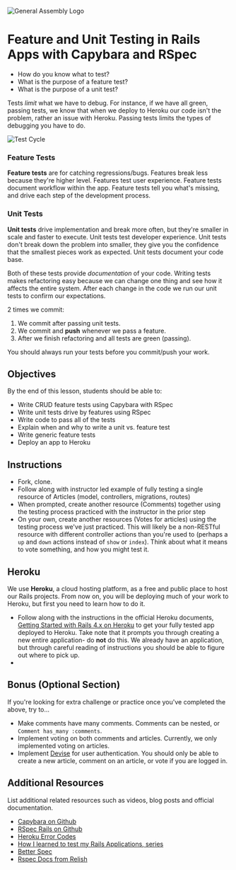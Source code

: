 ![General Assembly Logo](http://i.imgur.com/ke8USTq.png)

# Feature and Unit Testing in Rails Apps with Capybara and RSpec

- How do you know what to test? 
- What is the purpose of a feature test? 
- What is the purpose of a unit test?

Tests *limit* what we have to debug. For instance, if we have all green, passing tests, we know that when we deploy to Heroku our code isn't the problem, rather an issue with Heroku. Passing tests limits the types of debugging you have to do.

![Test Cycle](http://jakegoulding.com/images/blog/bdd-cycle.png)

### Feature Tests

**Feature tests** are for catching regressions/bugs. Features break less because they're higher level. Features test user experience. Feature tests document workflow within the app. Feature tests tell you what's missing, and drive each step of the development process.

### Unit Tests

**Unit tests** drive implementation and break more often, but they're smaller in scale and faster to execute. Unit tests test developer experience. Unit tests don't break down the problem into smaller, they give you the confidence that the smallest pieces work as expected. Unit tests document your code base.

Both of these tests provide *documentation* of your code. Writing tests makes refactoring easy because we can change one thing and see how it affects the entire system. After each change in the code we run our unit tests to confirm our expectations.

2 times we commit:

1. We commit after passing unit tests.
1. We commit and **push** whenever we pass a feature.
1. After we finish refactoring and all tests are green (passing).

You should always run your tests before you commit/push your work.

## Objectives

By the end of this lesson, students should be able to:

* Write CRUD feature tests using Capybara with RSpec
* Write unit tests drive by features using RSpec
* Write code to pass all of the tests
* Explain when and why to write a unit vs. feature test
* Write generic feature tests
* Deploy an app to Heroku

## Instructions

* Fork, clone.
* Follow along with instructor led example of fully testing a single resource of Articles (model, controllers, migrations, routes)
* When prompted, create another resource (Comments) together using the testing process practiced with the instructor in the prior step
* On your own, create another resources (Votes for articles) using the testing process we've just practiced. This will likely be a non-RESTful resource with different controller actions than you're used to (perhaps a `up` and `down` actions instead of `show` or `index`). Think about what it means to vote something, and how you might test it. 
## Heroku

We use **Heroku**, a cloud hosting platform, as a free and public place to host our Rails projects. From now on, you will be deploying much of your work to Heroku, but first you need to learn how to do it. 

* Follow along with the instructions in the official Heroku documents, [Getting Started with Rails 4.x on Heroku](https://devcenter.heroku.com/articles/getting-started-with-rails4) to get your fully tested app deployed to Heroku. Take note that it prompts you through creating a new entire application- do **not** do this. We already have an application, but through careful reading of instructions you should be able to figure out where to pick up. 
* 

## Bonus (Optional Section)

If you're looking for extra challenge or practice once you've completed the above, try to...

- Make comments have many comments. Comments can be nested, or `Comment has_many :comments`.
- Implement voting on both comments and articles. Currently, we only implemented voting on articles.
- Implement [Devise](https://github.com/plataformatec/devise) for user authentication. You should only be able to create a new article, comment on an article, or vote if you are logged in.

## Additional Resources

List additional related resources such as videos, blog posts and official documentation.

- [Capybara on Github](https://github.com/jnicklas/capybara)
- [RSpec Rails on Github](https://github.com/jnicklas/capybara)
- [Heroku Error Codes](https://www.google.com/webhp?sourceid=chrome-instant&ion=1&espv=2&ie=UTF-8#q=heroku%20error%20codes)
- [How I learned to test my Rails Applications, series](http://everydayrails.com/2012/03/12/testing-series-intro.html)
- [Better Spec](http://betterspecs.org/)
- [Rspec Docs from Relish](https://relishapp.com/rspec)
